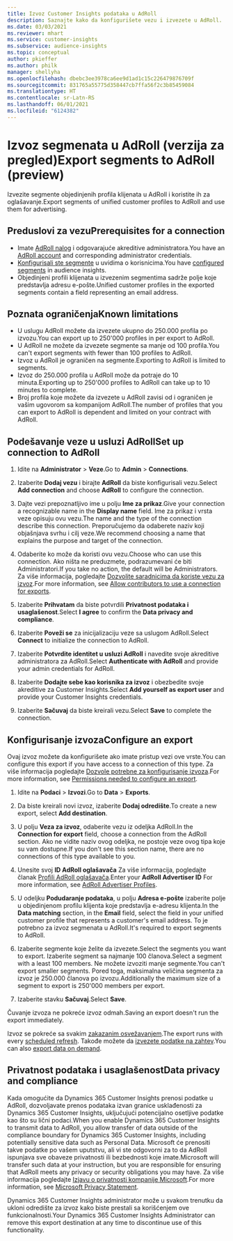 ```yaml
---
title: Izvoz Customer Insights podataka u AdRoll
description: Saznajte kako da konfigurišete vezu i izvezete u AdRoll.
ms.date: 03/03/2021
ms.reviewer: mhart
ms.service: customer-insights
ms.subservice: audience-insights
ms.topic: conceptual
author: pkieffer
ms.author: philk
manager: shellyha
ms.openlocfilehash: dbebc3ee3978ca6ee9d1ad1c15c226479876709f
ms.sourcegitcommit: 831765a55775d358447cb7ffa56f2c3b85459084
ms.translationtype: HT
ms.contentlocale: sr-Latn-RS
ms.lasthandoff: 06/01/2021
ms.locfileid: "6124382"
---
```

# <a name="export-segments-to-adroll-preview"></a><span data-ttu-id="751c8-103">Izvoz segmenata u AdRoll (verzija za pregled)</span><span class="sxs-lookup"><span data-stu-id="751c8-103">Export segments to AdRoll (preview)</span></span>

<span data-ttu-id="751c8-104">Izvezite segmente objedinjenih profila klijenata u AdRoll i koristite ih za oglašavanje.</span><span class="sxs-lookup"><span data-stu-id="751c8-104">Export segments of unified customer profiles to AdRoll and use them for advertising.</span></span> 

## <a name="prerequisites-for-a-connection"></a><span data-ttu-id="751c8-105">Preduslovi za vezu</span><span class="sxs-lookup"><span data-stu-id="751c8-105">Prerequisites for a connection</span></span>

-   <span data-ttu-id="751c8-106">Imate [AdRoll nalog](https://www.adroll.com/) i odgovarajuće akreditive administratora.</span><span class="sxs-lookup"><span data-stu-id="751c8-106">You have an [AdRoll account](https://www.adroll.com/) and corresponding administrator credentials.</span></span>
-   <span data-ttu-id="751c8-107">[Konfigurisali ste segmente](segments.md) u uvidima o korisnicima.</span><span class="sxs-lookup"><span data-stu-id="751c8-107">You have [configured segments](segments.md) in audience insights.</span></span>
-   <span data-ttu-id="751c8-108">Objedinjeni profili klijenata u izvezenim segmentima sadrže polje koje predstavlja adresu e-pošte.</span><span class="sxs-lookup"><span data-stu-id="751c8-108">Unified customer profiles in the exported segments contain a field representing an email address.</span></span>

## <a name="known-limitations"></a><span data-ttu-id="751c8-109">Poznata ograničenja</span><span class="sxs-lookup"><span data-stu-id="751c8-109">Known limitations</span></span>

- <span data-ttu-id="751c8-110">U uslugu AdRoll možete da izvezete ukupno do 250.000 profila po izvozu.</span><span class="sxs-lookup"><span data-stu-id="751c8-110">You can export up to 250'000 profiles in per export to AdRoll.</span></span>
- <span data-ttu-id="751c8-111">U AdRoll ne možete da izvezete segmente sa manje od 100 profila.</span><span class="sxs-lookup"><span data-stu-id="751c8-111">You can't export segments with fewer than 100 profiles to AdRoll.</span></span> 
- <span data-ttu-id="751c8-112">Izvoz u AdRoll je ograničen na segmente.</span><span class="sxs-lookup"><span data-stu-id="751c8-112">Exporting to AdRoll is limited to segments.</span></span>
- <span data-ttu-id="751c8-113">Izvoz do 250.000 profila u AdRoll može da potraje do 10 minuta.</span><span class="sxs-lookup"><span data-stu-id="751c8-113">Exporting up to 250'000 profiles to AdRoll can take up to 10 minutes to complete.</span></span> 
- <span data-ttu-id="751c8-114">Broj profila koje možete da izvezete u AdRoll zavisi od i ograničen je vašim ugovorom sa kompanijom AdRoll.</span><span class="sxs-lookup"><span data-stu-id="751c8-114">The number of profiles that you can export to AdRoll is dependent and limited on your contract with AdRoll.</span></span>

## <a name="set-up-connection-to-adroll"></a><span data-ttu-id="751c8-115">Podešavanje veze u usluzi AdRoll</span><span class="sxs-lookup"><span data-stu-id="751c8-115">Set up connection to AdRoll</span></span>

1. <span data-ttu-id="751c8-116">Idite na **Administrator** > **Veze**.</span><span class="sxs-lookup"><span data-stu-id="751c8-116">Go to **Admin** > **Connections**.</span></span>

1. <span data-ttu-id="751c8-117">Izaberite **Dodaj vezu** i birajte **AdRoll** da biste konfigurisali vezu.</span><span class="sxs-lookup"><span data-stu-id="751c8-117">Select **Add connection** and choose **AdRoll** to configure the connection.</span></span>

1. <span data-ttu-id="751c8-118">Dajte vezi prepoznatljivo ime u polju **Ime za prikaz**.</span><span class="sxs-lookup"><span data-stu-id="751c8-118">Give your connection a recognizable name in the **Display name** field.</span></span> <span data-ttu-id="751c8-119">Ime za prikaz i vrsta veze opisuju ovu vezu.</span><span class="sxs-lookup"><span data-stu-id="751c8-119">The name and the type of the connection describe this connection.</span></span> <span data-ttu-id="751c8-120">Preporučujemo da odaberete naziv koji objašnjava svrhu i cilj veze.</span><span class="sxs-lookup"><span data-stu-id="751c8-120">We recommend choosing a name that explains the purpose and target of the connection.</span></span>

1. <span data-ttu-id="751c8-121">Odaberite ko može da koristi ovu vezu.</span><span class="sxs-lookup"><span data-stu-id="751c8-121">Choose who can use this connection.</span></span> <span data-ttu-id="751c8-122">Ako ništa ne preduzmete, podrazumevani će biti Administratori.</span><span class="sxs-lookup"><span data-stu-id="751c8-122">If you take no action, the default will be Administrators.</span></span> <span data-ttu-id="751c8-123">Za više informacija, pogledajte [Dozvolite saradnicima da koriste vezu za izvoz](connections.md#allow-contributors-to-use-a-connection-for-exports).</span><span class="sxs-lookup"><span data-stu-id="751c8-123">For more information, see [Allow contributors to use a connection for exports](connections.md#allow-contributors-to-use-a-connection-for-exports).</span></span>

1. <span data-ttu-id="751c8-124">Izaberite **Prihvatam** da biste potvrdili **Privatnost podataka i usaglašenost**.</span><span class="sxs-lookup"><span data-stu-id="751c8-124">Select **I agree** to confirm the **Data privacy and compliance**.</span></span>

1. <span data-ttu-id="751c8-125">Izaberite **Poveži se** za inicijalizaciju veze sa uslugom AdRoll.</span><span class="sxs-lookup"><span data-stu-id="751c8-125">Select **Connect** to initialize the connection to AdRoll.</span></span>

1. <span data-ttu-id="751c8-126">Izaberite **Potvrdite identitet u usluzi AdRoll** i navedite svoje akreditive administratora za AdRoll.</span><span class="sxs-lookup"><span data-stu-id="751c8-126">Select **Authenticate with AdRoll** and provide your admin credentials for AdRoll.</span></span> 

1. <span data-ttu-id="751c8-127">Izaberite **Dodajte sebe kao korisnika za izvoz** i obezbedite svoje akreditive za Customer Insights.</span><span class="sxs-lookup"><span data-stu-id="751c8-127">Select **Add yourself as export user** and provide your Customer Insights credentials.</span></span>

1. <span data-ttu-id="751c8-128">Izaberite **Sačuvaj** da biste kreirali vezu.</span><span class="sxs-lookup"><span data-stu-id="751c8-128">Select **Save** to complete the connection.</span></span>

## <a name="configure-an-export"></a><span data-ttu-id="751c8-129">Konfigurisanje izvoza</span><span class="sxs-lookup"><span data-stu-id="751c8-129">Configure an export</span></span>

<span data-ttu-id="751c8-130">Ovaj izvoz možete da konfigurišete ako imate pristup vezi ove vrste.</span><span class="sxs-lookup"><span data-stu-id="751c8-130">You can configure this export if you have access to a connection of this type.</span></span> <span data-ttu-id="751c8-131">Za više informacija pogledajte [Dozvole potrebne za konfigurisanje izvoza](export-destinations.md#set-up-a-new-export).</span><span class="sxs-lookup"><span data-stu-id="751c8-131">For more information, see [Permissions needed to configure an export](export-destinations.md#set-up-a-new-export).</span></span>

1. <span data-ttu-id="751c8-132">Idite na **Podaci** > **Izvozi**.</span><span class="sxs-lookup"><span data-stu-id="751c8-132">Go to **Data** > **Exports**.</span></span>

1. <span data-ttu-id="751c8-133">Da biste kreirali novi izvoz, izaberite **Dodaj odredište**.</span><span class="sxs-lookup"><span data-stu-id="751c8-133">To create a new export, select **Add destination**.</span></span>

1. <span data-ttu-id="751c8-134">U polju **Veza za izvoz**, odaberite vezu iz odeljka AdRoll.</span><span class="sxs-lookup"><span data-stu-id="751c8-134">In the **Connection for export** field, choose a connection from the AdRoll section.</span></span> <span data-ttu-id="751c8-135">Ako ne vidite naziv ovog odeljka, ne postoje veze ovog tipa koje su vam dostupne.</span><span class="sxs-lookup"><span data-stu-id="751c8-135">If you don't see this section name, there are no connections of this type available to you.</span></span>

1. <span data-ttu-id="751c8-136">Unesite svoj **ID AdRoll oglašavača** Za više informacija, pogledajte članak [Profili AdRoll oglašavača](https://help.adroll.com/hc/articles/212011838-Advertiser-Profiles).</span><span class="sxs-lookup"><span data-stu-id="751c8-136">Enter your **AdRoll Advertiser ID** For more information, see [AdRoll Advertiser Profiles](https://help.adroll.com/hc/articles/212011838-Advertiser-Profiles).</span></span>

3. <span data-ttu-id="751c8-137">U odeljku **Podudaranje podataka**, u polju **Adresa e-pošte** izaberite polje u objedinjenom profilu klijenta koje predstavlja e-adresu klijenta.</span><span class="sxs-lookup"><span data-stu-id="751c8-137">In the **Data matching** section, in the **Email** field, select the field in your unified customer profile that represents a customer's email address.</span></span> <span data-ttu-id="751c8-138">To je potrebno za izvoz segmenata u AdRoll.</span><span class="sxs-lookup"><span data-stu-id="751c8-138">It's required to export segments to AdRoll.</span></span>

1. <span data-ttu-id="751c8-139">Izaberite segmente koje želite da izvezete.</span><span class="sxs-lookup"><span data-stu-id="751c8-139">Select the segments you want to export.</span></span> <span data-ttu-id="751c8-140">Izaberite segment sa najmanje 100 članova.</span><span class="sxs-lookup"><span data-stu-id="751c8-140">Select a segment with a least 100 members.</span></span> <span data-ttu-id="751c8-141">Ne možete izvoziti manje segmente.</span><span class="sxs-lookup"><span data-stu-id="751c8-141">You can't export smaller segments.</span></span> <span data-ttu-id="751c8-142">Pored toga, maksimalna veličina segmenta za izvoz je 250.000 članova po izvozu.</span><span class="sxs-lookup"><span data-stu-id="751c8-142">Additionally the maximum size of a segment to export is 250'000 members per export.</span></span> 

1. <span data-ttu-id="751c8-143">Izaberite stavku **Sačuvaj**.</span><span class="sxs-lookup"><span data-stu-id="751c8-143">Select **Save**.</span></span>

<span data-ttu-id="751c8-144">Čuvanje izvoza ne pokreće izvoz odmah.</span><span class="sxs-lookup"><span data-stu-id="751c8-144">Saving an export doesn't run the export immediately.</span></span>

<span data-ttu-id="751c8-145">Izvoz se pokreće sa svakim [zakazanim osvežavanjem](system.md#schedule-tab).</span><span class="sxs-lookup"><span data-stu-id="751c8-145">The export runs with every [scheduled refresh](system.md#schedule-tab).</span></span> <span data-ttu-id="751c8-146">Takođe možete da [izvezete podatke na zahtev](export-destinations.md#run-exports-on-demand).</span><span class="sxs-lookup"><span data-stu-id="751c8-146">You can also [export data on demand](export-destinations.md#run-exports-on-demand).</span></span> 


## <a name="data-privacy-and-compliance"></a><span data-ttu-id="751c8-147">Privatnost podataka i usaglašenost</span><span class="sxs-lookup"><span data-stu-id="751c8-147">Data privacy and compliance</span></span>

<span data-ttu-id="751c8-148">Kada omogućite da Dynamics 365 Customer Insights prenosi podatke u AdRoll, dozvoljavate prenos podataka izvan granice usklađenosti za Dynamics 365 Customer Insights, uključujući potencijalno osetljive podatke kao što su lični podaci.</span><span class="sxs-lookup"><span data-stu-id="751c8-148">When you enable Dynamics 365 Customer Insights to transmit data to AdRoll, you allow transfer of data outside of the compliance boundary for Dynamics 365 Customer Insights, including potentially sensitive data such as Personal Data.</span></span> <span data-ttu-id="751c8-149">Microsoft će prenositi takve podatke po vašem uputstvu, ali vi ste odgovorni za to da AdRoll ispunjava sve obaveze privatnosti ili bezbednosti koje imate.</span><span class="sxs-lookup"><span data-stu-id="751c8-149">Microsoft will transfer such data at your instruction, but you are responsible for ensuring that AdRoll meets any privacy or security obligations you may have.</span></span> <span data-ttu-id="751c8-150">Za više informacija pogledajte [Izjavu o privatnosti kompanije Microsoft](https://go.microsoft.com/fwlink/?linkid=396732).</span><span class="sxs-lookup"><span data-stu-id="751c8-150">For more information, see [Microsoft Privacy Statement](https://go.microsoft.com/fwlink/?linkid=396732).</span></span>

<span data-ttu-id="751c8-151">Dynamics 365 Customer Insights administrator može u svakom trenutku da ukloni odredište za izvoz kako biste prestali sa korišćenjem ove funkcionalnosti.</span><span class="sxs-lookup"><span data-stu-id="751c8-151">Your Dynamics 365 Customer Insights Administrator can remove this export destination at any time to discontinue use of this functionality.</span></span>
